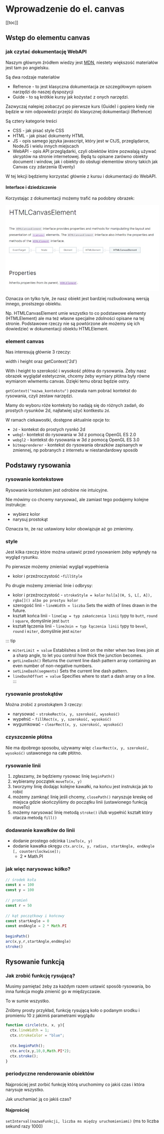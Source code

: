 # Wprowadzenie do el. canvas

[[toc]]

## Wstęp do elementu canvas

### jak czytać dokumentację WebAPI

Naszym głównym źródłem wiedzy jest [MDN](https://developer.mozilla.org/), niestety większość materiałów jest tam po angielsku.

Są dwa rodzaje materiałów 

* Refrence - to jest klasyczna dokumentacja ze szczegółowym opisem narzędzi do naszej dyspozycji
* Guide - to są krótkie kursy jak kożystać z onych narzędzi.

Zazwyczaj nalepiej zobaczyć po pierwsze kurs (Guide) i gopiero kiedy nie będzie w nim odpowiedzi przejść do klasycznej dokumentacji (Refrence)

Są cztery kategorie treści
* CSS - jak pisać style CSS
* HTML - jak pisać dokumenty HTML
* JS - opis samego języka javascript, który jest w CtJS, przeglądarce, NodeJS i wielu innych miejscach
* WebAPI - opis API przeglądarki, czyli obiektów które pozwalają używać skryptów na stronie internetowej. Będą tu opisane zarówno obiekty document i window, jak i obiekty do obsługi elementów strony takich jak Canvas czy zdarzenia (Eventy) 

W tej lekcji będziemy korzystać głównie z kursu i dokumentacji do WebAPI.

#### Interface i dziedziczenie

Korzystając z dokumentacji możemy trafić na podobny obrazek:

![Przykład dziedziczenia](./dziedziczenie-canvas.jpg "Przykład dziedziczenia")

Oznacza on tylko tyle, że nasz obiekt jest bardziej rozbudowaną wersją innego, prostszego obiektu.

Np. HTMLCanvasElement umie wszystko to co podstawowe elementy (HTMLElement) ale ma też własne specjalne zdolności opisane na tej stronie. Podstawowe rzeczy nie są powtórzone ale możemy się ich dowiedzieć w dokumentacji obiektu HTMLElement.

### element canvas

Nas interesują głównie 3 rzeczy:

width i height oraz getContext('2d')

With i height to szerokość i wysokość płótna do rysowania. Żeby nasz obrazek wyglądał estetycznie, chcemy żeby wymiary płótna były równe wymiarom wlwmentu canvas. Dzięki temu obraz będzie ostry.

`getContext("nazwa_kontekstu")` pozwala nam pobrać kontekst do rysowania, czyli zestaw narzędzi. 

Mamy do wyboru róże konteksty bo nadają się do różnych zadań, do prostych rysunków 2d, najłatwiej użyć kontkestu `2d`.

W ramach ciekawostki, dostępne aktualnie opcje to:

* `2d` - kontekst do prostych rysnkó 2d
* `webgl`- kontekst do rysowania w 3d z pomocą OpenGL ES 2.0
* `webgl2` - kontekst do rysowania w 3d z pomocą OpenGL ES 3.0
* `bitmaprenderer` - kontekst do rysowania obrazków zapisanych w zmiennej, np pobranych z internetu w niestandardowy sposób


## Podstawy rysowania

### rysowanie kontekstowe

Rysowanie kontekstem jest odrobine nie intuicyjne.

Nie mówimy co chcemy narysować, ale zamiast tego podajemy kolejne instrukcje:

* wybierz kolor
* narysuj prostokąt

Oznacza to, że raz ustawiony kolor obowiązuje aż go zmienimy.

### style 

Jest kilka rzeczy które można ustawić przed rysowaniem żeby wpłynęły na wygląd rysunku.


Po pierwsze możemy zmieniać wygląd wypełnienia

* kolor i przeźroczystość -`fillStyle`


Po drugie możemy zmieniać linie i odbrysy:

* kolor i przeźroczystość - `strokeStyle = kolor` `hsl[a](H, S, L[, A]), rgba[]() albo po prostyu kolor`
* szerogość linii - `lineWidth = liczba` Sets the width of lines drawn in the future.
* kształt końca linii - `lineCap = typ zakończenia linii` typy to `butt`, `round` i `square`, domyślnie jest `butt`
* kształt łączenia linii - `lineJoin = typ łączenia linii` typy to `bevel`, `round` i `miter`, domyślnie jest `miter`

::: tip
* `miterLimit = value` Establishes a limit on the miter when two lines join at a sharp angle, to let you control how thick the junction becomes.
* `getLineDash()` Returns the current line dash pattern array containing an even number of non-negative numbers.
* `setLineDash(segments)` Sets the current line dash pattern.
* `lineDashOffset = value` Specifies where to start a dash array on a line.
:::

### rysowanie prostokątów

Można zrobić z prostokątem 3 rzeczy:

* narysować - `strokeRect(x, y, szerokość, wysokość)`
* wypełnić - `fillRect(x, y, szerokość, wysokość)`
* wygumkować - `clearRect(x, y, szerokość, wysokość)`

### czyszczenie płótna

Nie ma dpobrego sposobu, używamy więc `clearRect(x, y, szerokość, wysokość)` ustawonego na całe płótno.

### rysowanie linii

1. zgłaszamy, że będziemy rysowac linię `beginPath()`
2. wybieramy początek `moveTo(x, y)`
3. tworzymy linię dodając kolejne kawałki, na końcu jest instrukcja jak to robić
4. możemy zamknąć linię jeśli chcemy, `closePath()` naryszuje kreskę od miejsca gdzie skończyliśmy do początku linii (ustawionego funkcją moveTo)
5. możemy narysować linię metodą `stroke()` i/lub wypełnić kształt  który otacza metodą `fill()`

### dodawanie kawałków do linii

* dodanie prostego odcinka `lineTo(x, y)`
* dodanie kawałka okręgu `ctx.arc(x, y, radius, startAngle, endAngle [, counterclockwise]);`
  * 2 * Math.PI

### jak więc narysowac kółko?

```js
// środek koła
const x = 100
const y = 100

// promień
const r = 50

// kąt początkowy i końcowy
const startAngle = 0
const endAngle = 2 * Math.PI

beginPath()
arc(x,y,r,startAngle,endAngle)
stroke()
```

## Rysowanie funkcją

### Jak zrobić funkcję rysującą?

Musimy pamiętać żeby za każdym razem ustawić sposób rysowania, bo inna funkcja mogła zmienić go w międzyczasie.

To w sumie wszystko.

Zróbmy prosty przykład, funkcję rysującą koło o podanym srodku i promieniu 10 z jakimiś parametrami wyglądu

```js
function circle(ctx, x, y){
  ctx.lineWidth = 1;
  ctx.strokeColor = "blue";

  ctx.beginPath();
  ctx.arc(x,y,10,0,Math.PI*2);
  ctx.stroke();
}
```

### periodyczne renderowanie obiektów

Najprościej jest zorbić funkcję którą uruchomimy co jakiś czas i która narysuje wszystko.

Jak uruchamiać ją co jakiś czas?

#### Najprościej

`setInterval(nazwaFunkcji, liczba ms między uruchomieniami)`
(ms to liczba sekund razy 1000)
